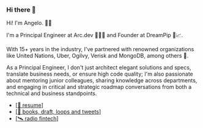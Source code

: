 ### Hi there 👋

Hi! I'm Angelo. 👋🏽 

I'm a Principal Engineer at Arc.dev 👨‍🏫🚀 and Founder at DreamPip 💭📈.

With 15+ years in the industry, I've partnered with renowned organizations like United Nations, Uber, Ogilvy, Verisk and MongoDB, among others 🏢. 

As a Principal Engineer, I don't just architect elegant solutions and specs, translate business needs, or ensure high code quality; I'm also passionate about mentoring junior colleagues, sharing knowledge across departments, and engaging in critical and strategic roadmap conversations from both a technical and business standpoints.

- [\[📜 resume\]](https://angeloreale.com/cv)  
- [\[🤯 books, draft, loops and tweets\]](https://angeloreale.com)   
- [\[🛰️ radio fintech\]](https://www.dreampip.com)

<!--
**angeloreale/angeloreale** is a ✨ _special_ ✨ repository because its `README.md` (this file) appears on your GitHub profile.

Here are some ideas to get you started:

- 🔭 I’m currently working on ...
- 🌱 I’m currently learning ...
- 👯 I’m looking to collaborate on ...
- 🤔 I’m looking for help with ...
- 💬 Ask me about ...
- 📫 How to reach me: ...
- 😄 Pronouns: ...
- ⚡ Fun fact: ...
-->
